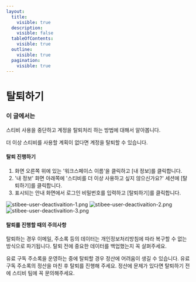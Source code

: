 ```yaml
---
layout:
  title:
    visible: true
  description:
    visible: false
  tableOfContents:
    visible: true
  outline:
    visible: true
  pagination:
    visible: true
---
```


# 탈퇴하기

### 이 글에서는 <a href="#h_01hfe7gr55d2z50y7mjr1d198b" id="h_01hfe7gr55d2z50y7mjr1d198b"></a>

스티비 사용을 중단하고 계정을 탈퇴처리 하는 방법에 대해서 알아봅니다.

&#x20;

더 이상 스티비를 사용할 계획이 없다면 계정을 탈퇴할 수 있습니다.&#x20;

&#x20;

#### 탈퇴 진행하기 <a href="#h_01hfv03jnkm4gmnwmtjn20p6yg" id="h_01hfv03jnkm4gmnwmtjn20p6yg"></a>

1. 화면 오른쪽 위에 있는 '워크스페이스 이름'을 클릭하고 \[내 정보]를 클릭합니다.
2. '내 정보' 화면 아래쪽에 '스티비를 더 이상 사용하고 싶지 않으신가요?' 세션에 \[탈퇴하기]를 클릭합니다.
3. 표시되는 안내 화면에서 로그인 비밀번호를 입력하고 \[탈퇴하기]를 클릭합니다.

![stibee-user-deactivaition-1.png](https://help.stibee.com/hc/article\_attachments/6447836847119) ![stibee-user-deactivaition-2.png](https://help.stibee.com/hc/article\_attachments/6447836823311) ![stibee-user-deactivaition-3.png](https://help.stibee.com/hc/article\_attachments/6447836823695)

&#x20;

#### 탈퇴를 진행할 때의 주의사항 <a href="#h_01hfx35jw1vww04whrp5zk32vx" id="h_01hfx35jw1vww04whrp5zk32vx"></a>

탈퇴하는 경우 이메일, 주소록 등의 데이터는 개인정보처리방침에 따라 복구할 수 없는 방식으로 파기됩니다. 탈퇴 전에 중요한 데이터를 백업했는지 꼭 살펴주세요.&#x20;

유료 구독 주소록을 운영하는 중에 탈퇴할 경우 정산에 어려움이 생길 수 있습니다. 유료 구독 주소록의 정산을 마친 후 탈퇴를 진행해 주세요. 정산에 문제가 있다면 탈퇴하기 전에 스티비 팀에 꼭 문의해주세요.&#x20;
